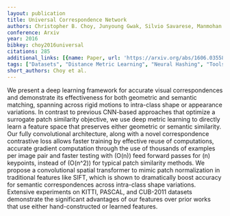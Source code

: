 ```yaml
---
layout: publication
title: Universal Correspondence Network
authors: Christopher B. Choy, Junyoung Gwak, Silvio Savarese, Manmohan Chandraker
conference: Arxiv
year: 2016
bibkey: choy2016universal
citations: 285
additional_links: [{name: Paper, url: 'https://arxiv.org/abs/1606.03558'}]
tags: ["Datasets", "Distance Metric Learning", "Neural Hashing", "Tools & Libraries"]
short_authors: Choy et al.
---
```

We present a deep learning framework for accurate visual correspondences and
demonstrate its effectiveness for both geometric and semantic matching,
spanning across rigid motions to intra-class shape or appearance variations. In
contrast to previous CNN-based approaches that optimize a surrogate patch
similarity objective, we use deep metric learning to directly learn a feature
space that preserves either geometric or semantic similarity. Our fully
convolutional architecture, along with a novel correspondence contrastive loss
allows faster training by effective reuse of computations, accurate gradient
computation through the use of thousands of examples per image pair and faster
testing with \(O(n)\) feed forward passes for \(n\) keypoints, instead of \(O(n^2)\)
for typical patch similarity methods. We propose a convolutional spatial
transformer to mimic patch normalization in traditional features like SIFT,
which is shown to dramatically boost accuracy for semantic correspondences
across intra-class shape variations. Extensive experiments on KITTI, PASCAL,
and CUB-2011 datasets demonstrate the significant advantages of our features
over prior works that use either hand-constructed or learned features.